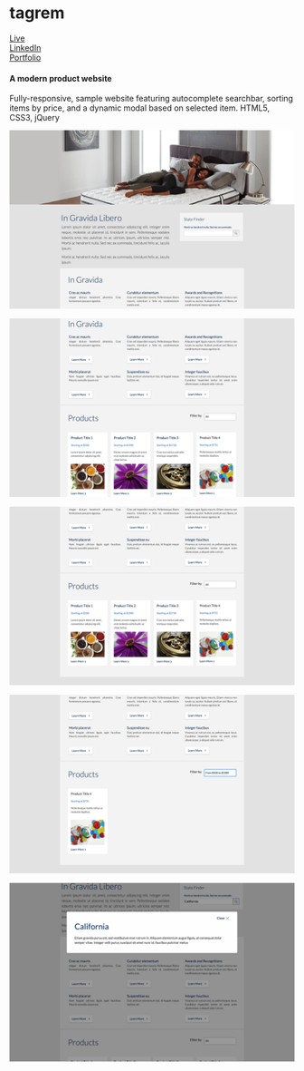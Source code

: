 # tagrem

<a href="https://ktruong88.github.io/tagrem/">Live</a> <br>
<a href="https://www.linkedin.com/in/ktruong01/">LinkedIn</a> <br>
<a href="https://ktruong88.github.io/">Portfolio</a>

<h4>A modern product website</h4>
<p>Fully-responsive, sample website featuring autocomplete searchbar, sorting items by price, and a dynamic modal based on selected item. HTML5, CSS3, jQuery</p>

![screenshot of homepage](https://github.com/KTruong88/tagrem/blob/master/materials/images/tagrem1.png)

![screenshot of modal](https://github.com/KTruong88/tagrem/blob/master/materials/images/tagrem2.png)

![screenshot of body](https://github.com/KTruong88/tagrem/blob/master/materials/images/tagrem3.png)

![screenshot of footer](https://github.com/KTruong88/tagrem/blob/master/materials/images/tagrem4.png)

![screenshot of modal](https://github.com/KTruong88/tagrem/blob/master/materials/images/tagrem5.png)


